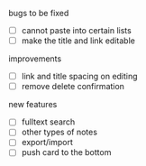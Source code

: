 bugs to be fixed

- [ ] cannot paste into certain lists
- [ ] make the title and link editable

improvements

- [ ] link and title spacing on editing
- [ ] remove delete confirmation

new features

- [ ] fulltext search
- [ ] other types of notes
- [ ] export/import
- [ ] push card to the bottom